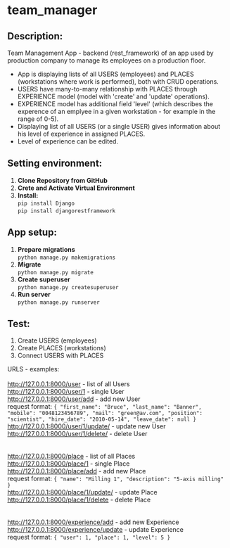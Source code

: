 # team_manager

## Description:
Team Management App - backend (rest_framework) of an app used by production company to manage its employees on a production floor.

* App is displaying lists of all USERS (employees) and PLACES (workstations where work is performed), both with CRUD operations.
* USERS have many-to-many relationship with PLACES through EXPERIENCE model (model with 'create' and 'update' operations).
* EXPERIENCE model has additional field 'level' (which describes the experence of an emplyee in a given workstation - for example in the range of 0-5).
* Displaying list of all USERS (or a single USER) gives information about his level of experience in assigned PLACES.
* Level of experience can be edited.

## Setting environment:
1. **Clone Repository from GitHub** <br />
2. **Crete and Activate Virtual Environment** <br />
3. **Install:** <br />
    `pip install Django` <br />
    `pip install djangorestframework` <br />
    
## App setup:
1. **Prepare migrations** <br />
    `python manage.py makemigrations` <br />
2. **Migrate** <br />
    `python manage.py migrate` <br />
3. **Create superuser** <br />
    `python manage.py createsuperuser` <br />
4. **Run server** <br />
    `python manage.py runserver` <br />
    
## Test:
1. Create USERS (employees)
2. Create PLACES (workstations)
3. Connect USERS with PLACES

URLS - examples: <br />
<br />
http://127.0.0.1:8000/user - list of all Users <br />
http://127.0.0.1:8000/user/1 - single User <br />
http://127.0.0.1:8000/user/add - add new User <br />
request format: `{
        "first_name": "Bruce",
        "last_name": "Banner",
        "mobile": "0048123456789",
        "mail": "green@av.com",
        "position": "scientist",
        "hire_date": "2010-05-14",
        "leave_date": null
}` <br />
http://127.0.0.1:8000/user/1/update/ - update new User <br />
http://127.0.0.1:8000/user/1/delete/ - delete User <br />
<br />
<br />
http://127.0.0.1:8000/place - list of all Places <br />
http://127.0.0.1:8000/place/1 - single Place <br />
http://127.0.0.1:8000/place/add - add new Place <br />
request format: `{
        "name": "Milling 1",
        "description": "5-axis milling"
}` <br />
http://127.0.0.1:8000/place/1/update/ - update Place <br />
http://127.0.0.1:8000/place/1/delete - delete Place <br />  
<br />
http://127.0.0.1:8000/experience/add - add new Experience <br />
http://127.0.0.1:8000/experience/update - update Experience <br />
request format: `{
        "user": 1,
        "place": 1,
        "level": 5
}` <br />